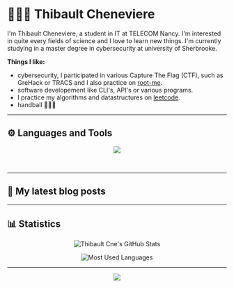# 🤾🏼‍♂️ Thibault Cheneviere

I'm Thibault Cheneviere, a student in IT at TELECOM Nancy. I'm interested in quite every fields of science and I love to learn new things. I'm currently studying in a master degree in cybersecurity at university of Sherbrooke.

**Things I like:**

- cybersecurity, I participated in various Capture The Flag (CTF), such as GreHack or TRACS and I also practice on [root-me](https://www.root-me.org/Thib-681376?lang=fr&var_mode=calcul).
- software developement like CLI's, API's or various programs.
- I practice my algorithms and datastructures on [leetcode](https://leetcode.com/user8887Ps/).
- handball 🤾🏼‍♂️

---

## ⚙️ Languages and Tools

<p align="center">
  <a href="https://skillicons.dev">
    <img src="https://skillicons.dev/icons?i=c,cpp,java,rust,go,python,git,docker,vim,bash,rocket,tailwind,github,linux,js,vue,svelte,azure&perline=6" />
  </a>
</p>
<br />

---

## 📝 My latest blog posts

<!-- BLOG-POST-LIST:START -->
<!-- BLOG-POST-LIST:END -->

---

## 📊 Statistics

<div class="stats" align="center">

![Thibault Cne's GitHub Stats](https://github-readme-stats.vercel.app/api?username=thibault-cne&show_icons=true&theme=algolia&border_radius=20)

![Most Used Languages](https://github-readme-stats.vercel.app/api/top-langs?username=thibault-cne&show_icons=true&locale=en&layout=compact&theme=algolia&border_radius=20)

</div>

---

<p align="center">
 <img src="https://profile-counter.glitch.me/thibault_cne/count.svg" />
</p>
